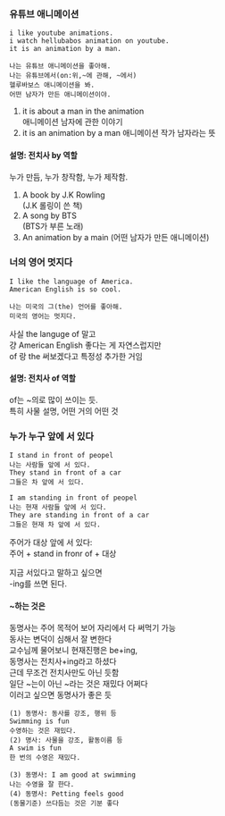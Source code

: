 ### 유튜브 애니메이션 
```
i like youtube animations.  
i watch hellubabos animation on youtube.  
it is an animation by a man.  

나는 유튜브 애니메이션을 좋아해.  
나는 유튜브에서(on:위,~에 관해, ~에서)  
헬루바보스 애니메이션을 봐.  
어떤 남자가 만든 애니메이션이야.  
```
  
1. it is about a man in the animation  
애니메이션 남자에 관한 이야기  
2. it is an animation by a man
애니메이션 작가 남자라는 뜻  
  
#### 설명: 전치사 by 역할 
누가 만듬, 누가 창작함, 누가 제작함.  
1. A book by J.K Rowling  
(J.K 롤링이 쓴 책)  
2. A song by BTS  
(BTS가 부른 노래)
3. An animation by a main
(어떤 남자가 만든 애니메이션)

### 너의 영어 멋지다 
```
I like the language of America.
American English is so cool.

나는 미국의 그(the) 언어를 좋아해.  
미국의 영어는 멋지다.  
```
사실 the languge of 말고  
걍 American English 좋다는 게 자연스럽지만  
of 랑 the 써보겠다고 특정성 추가한 거임  
  
#### 설명: 전치사 of 역할 
of는 ~의로 많이 쓰이는 듯.  
특히 사물 설명, 어떤 거의 어떤 것  

### 누가 누구 앞에 서 있다 
```
I stand in front of peopel  
나는 사람들 앞에 서 있다.  
They stand in front of a car
그들은 차 앞에 서 있다.

I am standing in front of peopel  
나는 현재 사람들 앞에 서 있다.  
They are standing in front of a car
그들은 현재 차 앞에 서 있다. 
```
주어가 대상 앞에 서 있다:  
주어 + stand in fronr of + 대상  

지금 서있다고 말하고 싶으면  
-ing를 쓰면 된다.  
  
#### ~하는 것은 
동명사는 주어 목적어 보어 자리에서 다 써먹기 가능  
동사는 변덕이 심해서 잘 변한다  
교수님께 물어보니 현재진행은 be+ing,  
동명사는 전치사+ing라고 하셨다  
근데 무조건 전치사만도 아닌 듯함  
일단 ~는이 아닌 ~라는 것은 재밌다 어쩌다  
이러고 싶으면 동명사가 좋은 듯  
  
```
(1) 동명사: 동사를 강조, 행위 등  
Swimming is fun  
수영하는 것은 재밌다.  
(2) 명사: 사물을 강조, 활동이름 등  
A swim is fun  
한 번의 수영은 재밌다.  
  
(3) 동명사: I am good at swimming  
나는 수영을 잘 한다.
(4) 동명사: Petting feels good
(동물기준) 쓰다듬는 것은 기분 좋다  
```







